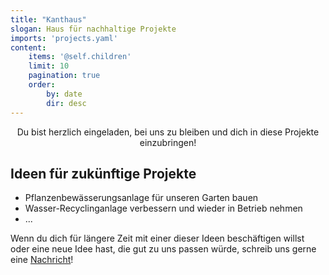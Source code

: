 ```yaml
---
title: "Kanthaus"
slogan: Haus für nachhaltige Projekte
imports: 'projects.yaml'
content:
    items: '@self.children'
    limit: 10
    pagination: true
    order:
        by: date
        dir: desc
---
```


<!-- projects are included from projects.yaml, template from home.html.twig, style from gallery.css -->

<p style="text-align: center">Du bist herzlich eingeladen, bei uns zu bleiben und dich in diese Projekte einzubringen!</p>

## Ideen für zukünftige Projekte

- Pflanzenbewässerungsanlage für unseren Garten bauen
- Wasser-Recyclinganlage verbessern und wieder in Betrieb nehmen
- ...

Wenn du dich für längere Zeit mit einer dieser Ideen beschäftigen willst oder eine neue Idee hast, die gut zu uns passen würde, schreib uns gerne eine [Nachricht](/contact)!
